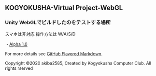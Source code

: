 ## KOGYOKUSHA-Virtual Project-WebGL

### Unity WebGLでビルドしたのをテストする場所
スマホは非対応
操作方法は W/A/S/D

・[Alpha 1.0](https://akiba2585.github.io/GYOKUSHA-test-Web-GL/)


For more details see [GitHub Flavored Markdown](https://guides.github.com/features/mastering-markdown/).

Copyright ©2020 akiba2585, Created by Kogyokusha Computer Club. All rights rserved
